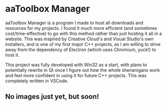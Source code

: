 # aaToolbox Manager
aaToolbox Manager is a program I made to host all downloads and resources for my projects. I found it much more efficient (and sometimes cost/time-effective) to go with this method rather than just hosting it all in a website. This was inspired by Creative Cloud's and Visual Studio's own installers, and is one of my first major C++ projects, as I am willing to drive away from the dependency of Electron (which uses Chromium, yuck!) to host it.

This project was fully developed with Win32 as a start, with plans to potentially rewrite in Qt once I figure out how the whole shenanigans work and feel more confident in using it for future C++ projects. This was completely written in VSCode.

## No images just yet, but soon!

